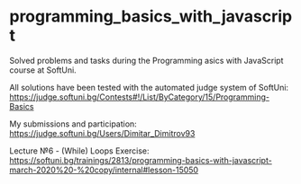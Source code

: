 # programming_basics_with_javascript
 Solved problems and tasks during the Programming asics with JavaScript course at SoftUni.

All solutions have been tested with the automated judge system of SoftUni:
 https://judge.softuni.bg/Contests#!/List/ByCategory/15/Programming-Basics

My submissions and participation:
 https://judge.softuni.bg/Users/Dimitar_Dimitrov93

Lecture №6 - (While) Loops Exercise:
https://softuni.bg/trainings/2813/programming-basics-with-javascript-march-2020%20-%20copy/internal#lesson-15050